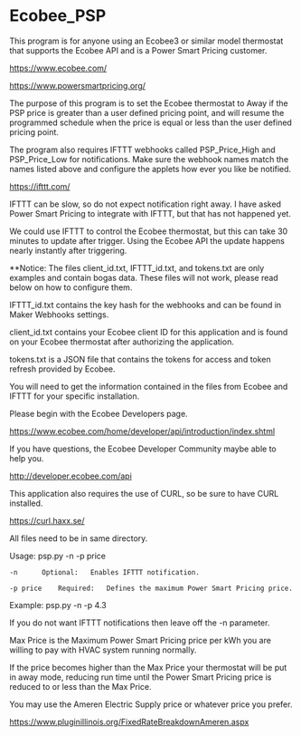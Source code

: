 # Ecobee_PSP

This program is for anyone using an Ecobee3 or similar model thermostat that supports the Ecobee API and is a Power Smart Pricing customer.

https://www.ecobee.com/

https://www.powersmartpricing.org/

The purpose of this program is to set the Ecobee thermostat to Away if the PSP price is greater than a user defined pricing point,
and will resume the programmed schedule when the price is equal or less than the user defined pricing point.

The program also requires IFTTT webhooks called PSP_Price_High and PSP_Price_Low for notifications.
Make sure the webhook names match the names listed above and configure the applets how ever you like be notified.

https://ifttt.com/

IFTTT can be slow, so do not expect notification right away.
I have asked Power Smart Pricing to integrate with IFTTT, but that has not happened yet.

We could use IFTTT to control the Ecobee thermostat, but this can take 30 minutes to update after trigger.
Using the Ecobee API the update happens nearly instantly after triggering.

**Notice:  The files client_id.txt, IFTTT_id.txt, and tokens.txt are only examples and contain bogas data.
These files will not work, please read below on how to configure them.

IFTTT_id.txt contains the key hash for the webhooks and can be found in Maker Webhooks settings.

client_id.txt contains your Ecobee client ID for this application and is found on your Ecobee thermostat after authorizing the application.

tokens.txt is a JSON file that contains the tokens for access and token refresh provided by Ecobee.

You will need to get the information contained in the files from Ecobee and IFTTT for your specific installation.

Please begin with the Ecobee Developers page.

https://www.ecobee.com/home/developer/api/introduction/index.shtml

If you have questions, the Ecobee Developer Community maybe able to help you.

http://developer.ecobee.com/api

This application also requires the use of CURL, so be sure to have CURL installed.

https://curl.haxx.se/

All files need to be in same directory.

Usage: psp.py -n -p price

	-n		Optional: 	Enables IFTTT notification.

	-p price	Required: 	Defines the maximum Power Smart Pricing price.
	
Example: psp.py -n -p 4.3

If you do not want IFTTT notifications then leave off the -n parameter.

Max Price is the Maximum Power Smart Pricing price per kWh you are willing to pay with HVAC system running normally.

If the price becomes higher than the Max Price your thermostat will be put in away mode, reducing run time until the Power Smart Pricing price is reduced to or less than the Max Price.

You may use the Ameren Electric Supply price or whatever price you prefer.

https://www.pluginillinois.org/FixedRateBreakdownAmeren.aspx
